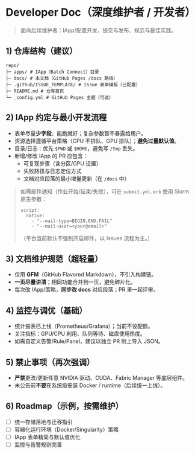 # Developer Doc（深度维护者 / 开发者）

> 面向后续维护者：IApp/配置开发、提交与发布、规范与最佳实践。

## 1) 仓库结构（建议）
    repo/
    ├─ apps/ # IApp（Batch Connect）目录
    ├─ docs/ # 本文档（GitHub Pages /docs 路线）
    ├─ .github/ISSUE_TEMPLATE/ # Issue 表单模板（已配置）
    ├─ README.md # 仓库首页
    └─ _config.yml # GitHub Pages 主题（可选）


## 2) IApp 约定与最小开发流程
- 表单尽量**少字段**、能跑就好；复杂参数暂不暴露给用户。
- 资源选择遵循平台策略（CPU 不排队、GPU 排队）；**避免过量默认值**。
- 目录/日志：优先 `$PWD` 或 `$HOME`，避免写 `/tmp` 丢失。
- 新增/修改 IApp 的 PR 应包含：
  - 可复现步骤（含分区/GPU 设置）
  - 失败路径与日志定位方式
  - 文档对应段落的最小增量更新（在 `/docs` 中）

> 如需邮件通知（作业开始/结束/失败），可在 `submit.yml.erb` 使用 Slurm 原生参数：
> ```
> script:
>   native:
>     - "--mail-type=BEGIN,END,FAIL"
>     - "--mail-user=<your@email>"
> ```
> （平台当前默认不强制开启邮件，以 Issues 流程为主。）

## 3) 文档维护规范（超轻量）
- 仅用 **GFM**（GitHub Flavored Markdown），不引入构建链。
- **一页尽量讲清**；相同功能合并到一页，避免碎片化。
- 每次改 IApp/策略，**同步改 docs** 对应段落；PR 里一起评审。

## 4) 监控与调优（基础）
- 统计报表已上线（Prometheus/Grafana）；当前不设配额。
- 关注指标：GPU/CPU 利用、队列等待、磁盘使用热度。
- 如需自定义告警/Rule/Panel，建议以独立 PR 附上导入 JSON。

## 5) 禁止事项（再次强调）
- **严禁**更改/更新任意 NVIDIA 驱动、CUDA、Fabric Manager 等底层组件。
- 未公告前**不要**在系统级安装 Docker / runtime（后续统一上线）。

## 6) Roadmap（示例，按需维护）
- [ ] 统一存储落地与迁移指引
- [ ] 容器化运行环境（Docker/Singularity）策略
- [ ] IApp 表单精简与默认值优化
- [ ] 监控与告警规则完善
